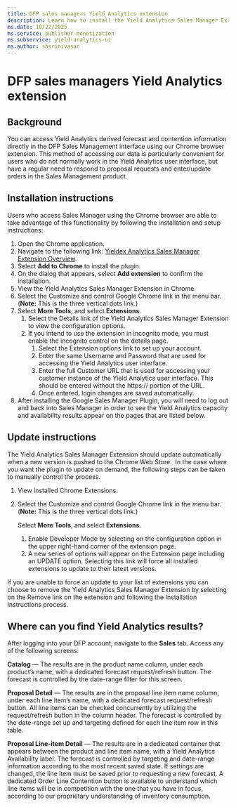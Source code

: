```yaml
---
title: DFP sales managers Yield Analytics extension
description: Learn how to install the Yield Analytics Sales Manager Extension and how it automatically updates.
ms.date: 10/22/2025
ms.service: publisher-monetization
ms.subservice: yield-analytics-ui
ms.author: shsrinivasan
---
```


# DFP sales managers Yield Analytics extension

## Background

You can access Yield Analytics derived forecast and contention information directly in the DFP Sales Management interface using our Chrome browser extension. This method of accessing our data is particularly convenient for users who do not normally work in the Yield Analytics user interface, but have a regular need to respond to proposal requests and enter/update orders in the Sales Management product.

## Installation instructions

Users who access Sales Manager using the Chrome browser are able to take advantage of this functionality by following the installation and setup instructions:

1. Open the Chrome application.
1. Navigate to the following link: [Yieldex Analytics Sales Manager Extension Overview](https://chrome.google.com/webstore/detail/yieldex-analytics-sales-m/ingnfjfbgglccomoildaalnppeifljlk).
1. Select **Add to Chrome** to install the plugin.
1. On the dialog that appears, select **Add extension** to confirm the installation.
1. View the Yield Analytics Sales Manager Extension in Chrome.
1. Select the Customize and control Google Chrome link in the menu bar. (<b>Note:</b> This is the three vertical dots link.)
1. Select **More Tools**, and select **Extensions**.
    1. Select the Details link of the Yield Analytics Sales Manager Extension to view the configuration options.
    1. If you intend to use the extension in incognito mode, you must enable the incognito control on the details page.
        1. Select the Extension options link to set up your account.
        1. Enter the same Username and Password that are used for accessing the Yield Analytics user interface.
        1. Enter the full Customer URL that is used for accessing your customer instance of the Yield Analytics user interface. This should be entered without the https:// portion of the URL.
        1. Once entered, login changes are saved automatically.
1. After installing the Google Sales Manager Plugin, you will need to log out and back into Sales Manager in order to see the Yield Analytics capacity and availability results appear on the pages that are listed below.

## Update instructions

The Yield Analytics Sales Manager Extension should update automatically when a new version is pushed to the Chrome Web Store.  In the case where you want the plugin to update on demand, the following steps can be taken to manually control the process.

1. View installed Chrome Extensions.
1. Select the Customize and control Google Chrome link in the menu bar. (<b>Note:</b> This is the three vertical dots link.)

    Select **More Tools**, and select **Extensions**.
    1. Enable Developer Mode by selecting on the configuration option in the upper right-hand corner of the extension page.
    1. A new series of options will appear on the Extension page including an UPDATE option. Selecting this link will force all installed extensions to update to their latest versions.

If you are unable to force an update to your list of extensions you can choose to remove the Yield Analytics Sales Manager Extension by selecting on the Remove link on the extension and following the Installation Instructions process.

## Where can you find Yield Analytics results?

After logging into your DFP account, navigate to the **Sales** tab. Access any of the following screens:

**Catalog** — The results are in the product name column, under each product’s name, with a dedicated forecast request/refresh button. The forecast is controlled by the date-range filter for this screen.

**Proposal Detail** — The results are in the proposal line item name column, under each line item’s name, with a dedicated forecast request/refresh button. All line items can be checked concurrently by utilizing the request/refresh button in the column header. The forecast is controlled by the date-range set up and targeting defined for each line item row in this table.

**Proposal Line-item Detail** — The results are in a dedicated container that appears between the product and line item name, with a Yield Analytics Availability label. The forecast is controlled by targeting and date-range information according to the most recent saved state. If settings are changed, the line item must be saved prior to requesting a new forecast. A dedicated Order Line Contention button is available to understand which line items will be in competition with the one that you have in focus, according to our proprietary understanding of inventory consumption.
